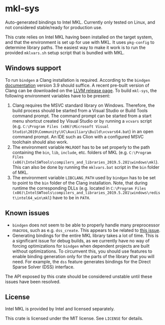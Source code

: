 # mkl-sys

Auto-generated bindings to Intel MKL. Currently only tested on Linux, and not considered stable/ready for production use.

This crate relies on Intel MKL having been installed on the target system,
and that the environment is set up for use with MKL.
It uses `pkg-config` to determine library paths. The easiest way to make it work is to run the provided
`mklvars.sh` setup script that is bundled with MKL.

## Windows support

To run `bindgen` a Clang installation is required. According to the `bindgen` [documentation](https://rust-lang.github.io/rust-bindgen/requirements.html#clang) version 3.9 should suffice. A recent pre-built version of Clang can be downloaded on the [LLVM release page](https://releases.llvm.org/download.html). To build `mkl-sys`, the following environment variables have to be present:
1. Clang requires the MSVC standard library on Windows. Therefore, the build process should be started from a
Visual Studio or Build Tools command prompt. The command prompt can be started from a start menu shortcut created by
Visual Studio or by running a `vcvars` script (e.g. `C:\Program Files (x86)\Microsoft Visual Studio\2019\Community\VC\Auxiliary\Build\vcvars64.bat`) in an open command prompt. An IDE such as Clion with a configured MSVC toolchain should also work.
2. The environment variable `MKLROOT` has to be set properly to the path containing the `bin`, `lib`, `include`, etc. folders
of MKL (e.g. `C:\Program Files (x86)\IntelSWTools\compilers_and_libraries_2019.5.281\windows\mkl`). This can also be done by
running the `mklvars.bat` script in the `bin` folder of MKL.
3. The environment variable `LIBCLANG_PATH` used by `bindgen` has to be set to point to the `bin` folder of the Clang installation.
Note, that during runtime the corresponding DLLs (e.g. located in `C:\Program Files (x86)\IntelSWTools\compilers_and_libraries_2019.5.281\windows\redist\intel64_win\mkl`) have to be in `PATH`.

## Known issues
- `bindgen` does not seem to be able to properly handle many preprocessor macros, such as e.g. `dss_create`.
This appears to be related to [this issue](https://github.com/rust-lang/rust-bindgen/issues/753).
- Generating bindings for the entire MKL library takes a lot of time. This is a significant issue for debug
builds, as we currently have no way of forcing optimizations for `bindgen` when dependent projects are
built without optimizations. To circumvent this, you should use features to enable binding generation
only for the parts of the library that you will need. For example, the `dss` feature generates bindings for the
Direct Sparse Solver (DSS) interface.

The API exposed by this crate should be considered unstable until these issues have been resolved.

## License
Intel MKL is provided by Intel and licensed separately.

This crate is licensed under the MIT license. See `LICENSE` for details.

